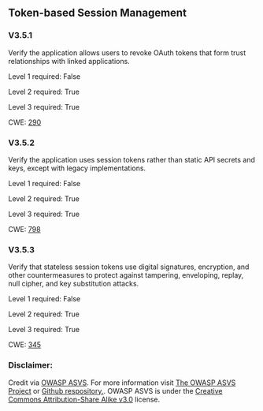 ##  Token-based Session Management

### V3.5.1

Verify the application allows users to revoke OAuth tokens that form trust relationships with linked applications.

Level 1 required: False

Level 2 required: True

Level 3 required: True

CWE: [290](https://cwe.mitre.org/data/definitions/290)

### V3.5.2

Verify the application uses session tokens rather than static API secrets and keys, except with legacy implementations.

Level 1 required: False

Level 2 required: True

Level 3 required: True

CWE: [798](https://cwe.mitre.org/data/definitions/798)

### V3.5.3

Verify that stateless session tokens use digital signatures, encryption, and other countermeasures to protect against tampering, enveloping, replay, null cipher, and key substitution attacks.

Level 1 required: False

Level 2 required: True

Level 3 required: True

CWE: [345](https://cwe.mitre.org/data/definitions/345)



### Disclaimer:

Credit via [OWASP ASVS](https://owasp.org/www-project-application-security-verification-standard/). For more information visit [The OWASP ASVS Project](https://owasp.org/www-project-application-security-verification-standard/) or [Github respository.](https://github.com/OWASP/ASVS). OWASP ASVS is under the [Creative Commons Attribution-Share Alike v3.0](https://creativecommons.org/licenses/by-sa/3.0/) license.
